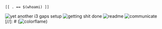 `[[ . == $(whoami) ]]`

![yet another i3 gaps setup](https://i.imgur.com/53zPEIe.gif)
![getting shit done](https://i.imgur.com/NfNMDiW.gif)
![readme](https://i.imgur.com/2EmHLtb.gif)
![communicate](https://i.imgur.com/QVVP1Em.jpg)
[//]: # (![colorflame](https://i.giphy.com/media/WRZWkBEwsPqYIT98xd/source.gif))
